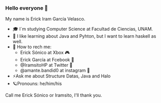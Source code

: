 ### Hello everyone 🖖



My name is Erick Iram García Velasco.
- 🎓 I´m studying Computer Science at Facultad de Ciencias, UNAM. 
- 💾 I like learning about Java and Pyhton, but I want to learn haskell as well.
- 🔭 How to rech me:
  - Erick Sónico at Xbox 🎮 
  - Erick García at Fcebook 🔔 
  - @IramsitoHP at Twitter 📱
  - @amante.bandid0 at instagram 📸
- ⚡Ask me about Structure Datas, Java and Halo 
- 🪐Pronouns: he/him/his

Call me Erick Sónico or Iramsito, I'll thank you.

